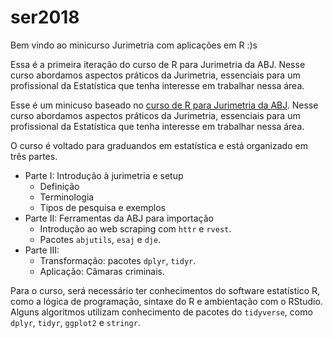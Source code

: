 # ser2018

Bem vindo ao minicurso Jurimetria com aplicações em R :)s

Essa é a primeira iteração do curso de R para Jurimetria da ABJ. Nesse curso abordamos aspectos práticos da Jurimetria, essenciais para um profissional da Estatística que tenha interesse em trabalhar nessa área.


Esse é um minicuso baseado no [curso de R para Jurimetria da ABJ](https://abjur.github.com/r4jurimetrics). Nesse curso abordamos aspectos práticos da Jurimetria, essenciais para um profissional da Estatística que tenha interesse em trabalhar nessa área.

O curso é voltado para graduandos em estatística e está organizado em três partes. 

- Parte I: Introdução à jurimetria e setup
    - Definição
    - Terminologia
    - Tipos de pesquisa e exemplos
- Parte II: Ferramentas da ABJ para importação
    - Introdução ao web scraping com `httr` e `rvest`.
    - Pacotes `abjutils`, `esaj` e `dje`.
- Parte III:
    - Transformação: pacotes `dplyr`, `tidyr`.
    - Aplicação: Câmaras criminais.

Para o curso, será necessário ter conhecimentos do software estatístico R, como a lógica de programação, sintaxe do R e ambientação com o RStudio. Alguns algoritmos utilizam conhecimento de pacotes do `tidyverse`, como `dplyr`, `tidyr`, `ggplot2` e `stringr`.
